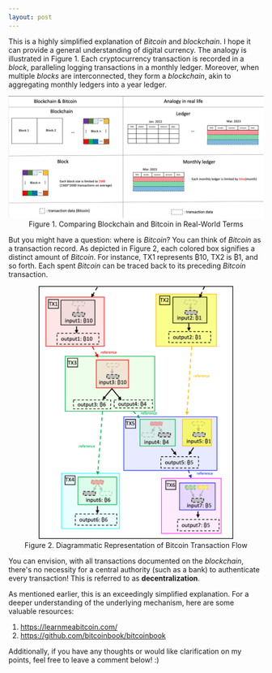 ```yaml
---
layout: post
---
```

This is a highly simplified explanation of *Bitcoin* and *blockchain*. I hope it can provide a general understanding of digital currency. The analogy is illustrated in Figure 1. Each cryptocurrency transaction is recorded in a *block*, paralleling logging transactions in a monthly ledger. Moreover, when multiple *blocks* are interconnected, they form a *blockchain*, akin to aggregating monthly ledgers into a year ledger.

<center><img src="/assets/blog/2023-11-15-bitcoin&blockchain/btc&block.png"></center>
<center>Figure 1. Comparing Blockchain and Bitcoin in Real-World Terms</center>

But you might have a question: where is *Bitcoin*? You can think of *Bitcoin* as a transaction record. As depicted in Figure 2, each colored box signifies a distinct amount of *Bitcoin*. For instance, TX1 represents ₿10, TX2 is ₿1, and so forth. Each spent *Bitcoin* can be traced back to its preceding *Bitcoin* transaction.

<center><img src="/assets/blog/2023-11-15-bitcoin&blockchain/btc_flow.png" height="500"></center>
<center>Figure 2. Diagrammatic Representation of Bitcoin Transaction Flow</center>

You can envision, with all transactions documented on the *blockchain*, there's no necessity for a central authority (such as a bank) to authenticate every transaction! This is referred to as **decentralization**.

As mentioned earlier, this is an exceedingly simplified explanation. For a deeper understanding of the underlying mechanism, here are some valuable resources:
1. https://learnmeabitcoin.com/ 
2. https://github.com/bitcoinbook/bitcoinbook

Additionally, if you have any thoughts or would like clarification on my points, feel free to leave a comment below! :)

